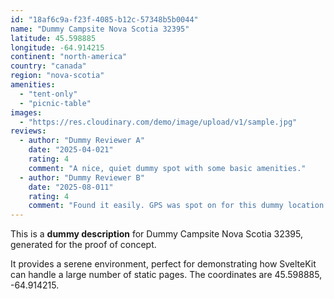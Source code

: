 ```yaml
---
id: "18af6c9a-f23f-4085-b12c-57348b5b0044"
name: "Dummy Campsite Nova Scotia 32395"
latitude: 45.598885
longitude: -64.914215
continent: "north-america"
country: "canada"
region: "nova-scotia"
amenities:
  - "tent-only"
  - "picnic-table"
images:
  - "https://res.cloudinary.com/demo/image/upload/v1/sample.jpg"
reviews:
  - author: "Dummy Reviewer A"
    date: "2025-04-021"
    rating: 4
    comment: "A nice, quiet dummy spot with some basic amenities."
  - author: "Dummy Reviewer B"
    date: "2025-08-011"
    rating: 4
    comment: "Found it easily. GPS was spot on for this dummy location."
---
```


This is a **dummy description** for Dummy Campsite Nova Scotia 32395, generated for the proof of concept.

It provides a serene environment, perfect for demonstrating how SvelteKit can handle a large number of static pages. The coordinates are 45.598885, -64.914215.
